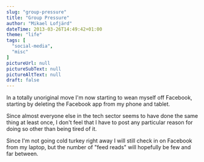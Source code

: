 ```yaml
---
slug: "group-pressure"
title: "Group Pressure"
author: "Mikael Lofjärd"
dateTime: 2013-03-26T14:49:42+01:00
theme: "life"
tags: [
  "social-media",
  "misc"
]
pictureUrl: null
pictureSubText: null
pictureAltText: null
draft: false
---
```

In a totally unoriginal move I'm now starting to wean myself off Facebook, starting by deleting the Facebook app from my phone and tablet.

Since almost everyone else in the tech sector seems to have done the same thing at least once, I don't feel that I have to post any particular reason for doing so other than being tired of it.

Since I'm not going cold turkey right away I will still check in on Facebook from my laptop, but the number of "feed reads" will hopefully be few and far between.
